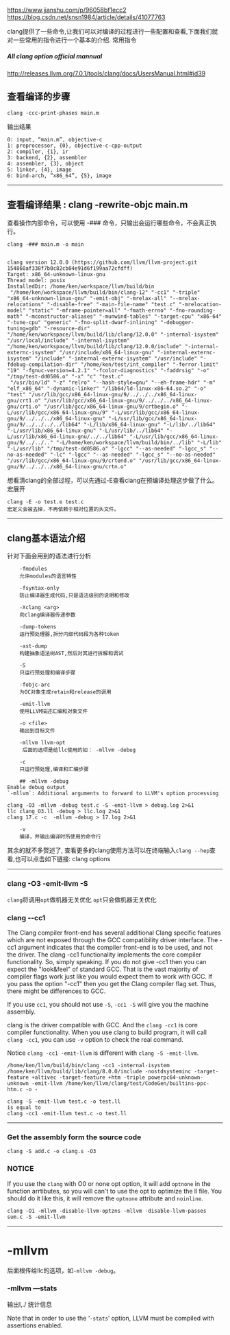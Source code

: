 https://www.jianshu.com/p/96058bf1ecc2
https://blog.csdn.net/snsn1984/article/details/41077763

clang提供了一些命令,让我们可以对编译的过程进行一些配置和查看,下面我们就对一些常用的指令进行一个基本的介绍.
常用指令

##### All clang option official mannual

http://releases.llvm.org/7.0.1/tools/clang/docs/UsersManual.html#id39
## 查看编译的步骤

`clang -ccc-print-phases main.m`

输出结果

```
0: input, “main.m”, objective-c
1: preprocessor, {0}, objective-c-cpp-output
2: compiler, {1}, ir
3: backend, {2}, assembler
4: assembler, {3}, object
5: linker, {4}, image
6: bind-arch, “x86_64”, {5}, image
```

------------

## 查看编译结果 : clang -rewrite-objc main.m

查看操作内部命令，可以使用 -### 命令，只输出会运行哪些命令，不会真正执行。
```shell
clang -### main.m -o main


clang version 12.0.0 (https://github.com/llvm/llvm-project.git 154860af338f7b0c82cb04e91d6f199aa72cfdff)
Target: x86_64-unknown-linux-gnu
Thread model: posix
InstalledDir: /home/ken/workspace/llvm/build/bin
 "/home/ken/workspace/llvm/build/bin/clang-12" "-cc1" "-triple" "x86_64-unknown-linux-gnu" "-emit-obj" "-mrelax-all" "--mrelax-relocations" "-disable-free" "-main-file-name" "test.c" "-mrelocation-model" "static" "-mframe-pointer=all" "-fmath-errno" "-fno-rounding-math" "-mconstructor-aliases" "-munwind-tables" "-target-cpu" "x86-64" "-tune-cpu" "generic" "-fno-split-dwarf-inlining" "-debugger-tuning=gdb" "-resource-dir" "/home/ken/workspace/llvm/build/lib/clang/12.0.0" "-internal-isystem" "/usr/local/include" "-internal-isystem" "/home/ken/workspace/llvm/build/lib/clang/12.0.0/include" "-internal-externc-isystem" "/usr/include/x86_64-linux-gnu" "-internal-externc-isystem" "/include" "-internal-externc-isystem" "/usr/include" "-fdebug-compilation-dir" "/home/ken/test/int_compiler" "-ferror-limit" "19" "-fgnuc-version=4.2.1" "-fcolor-diagnostics" "-faddrsig" "-o" "/tmp/test-dd0586.o" "-x" "c" "test.c"
 "/usr/bin/ld" "-z" "relro" "--hash-style=gnu" "--eh-frame-hdr" "-m" "elf_x86_64" "-dynamic-linker" "/lib64/ld-linux-x86-64.so.2" "-o" "test" "/usr/lib/gcc/x86_64-linux-gnu/9/../../../x86_64-linux-gnu/crt1.o" "/usr/lib/gcc/x86_64-linux-gnu/9/../../../x86_64-linux-gnu/crti.o" "/usr/lib/gcc/x86_64-linux-gnu/9/crtbegin.o" "-L/usr/lib/gcc/x86_64-linux-gnu/9" "-L/usr/lib/gcc/x86_64-linux-gnu/9/../../../x86_64-linux-gnu" "-L/usr/lib/gcc/x86_64-linux-gnu/9/../../../../lib64" "-L/lib/x86_64-linux-gnu" "-L/lib/../lib64" "-L/usr/lib/x86_64-linux-gnu" "-L/usr/lib/../lib64" "-L/usr/lib/x86_64-linux-gnu/../../lib64" "-L/usr/lib/gcc/x86_64-linux-gnu/9/../../.." "-L/home/ken/workspace/llvm/build/bin/../lib" "-L/lib" "-L/usr/lib" "/tmp/test-dd0586.o" "-lgcc" "--as-needed" "-lgcc_s" "--no-as-needed" "-lc" "-lgcc" "--as-needed" "-lgcc_s" "--no-as-needed" "/usr/lib/gcc/x86_64-linux-gnu/9/crtend.o" "/usr/lib/gcc/x86_64-linux-gnu/9/../../../x86_64-linux-gnu/crtn.o"

```

想看清clang的全部过程，可以先通过-E查看clang在预编译处理这步做了什么。宏展开

```
clang -E -o test.e test.c
宏定义会被去掉，不再依赖于相对位置的头文件。
```

--------------

## clang基本语法介绍

针对下面会用到的语法进行分析
```
    -fmodules
    允许modules的语言特性

    -fsyntax-only
    防止编译器生成代码,只是语法级别的说明和修改

    -Xclang <arg>
    向clang编译器传递参数

    -dump-tokens
    运行预处理器,拆分内部代码段为各种token

    -ast-dump
    构建抽象语法树AST,然后对其进行拆解和调试

    -S
    只运行预处理和编译步骤

    -fobjc-arc
    为OC对象生成retain和release的调用

    -emit-llvm
    使用LLVM描述汇编和对象文件

    -o <file>
    输出到目标文件

    -mllvm llvm-opt
     后面的选项是给llc使用的如： -mllvm -debug

    -c
    只运行预处理,编译和汇编步骤
    
    ## -mllvm -debug
Enable debug output
`-mllvm`: Additional arguments to forward to LLVM's option processing
```


```
clang -O3 -mllvm -debug test.c -S -emit-llvm > debug.log 2>&1
llc clang_O3.ll -debug > llc.log 2>&1
clang 17.c -c  -mllvm -debug > 17.log 2>&1
```





```
    -v
    编译，并输出编译时所使用的命令行
```
其余的就不多赘述了, 查看更多的clang使用方法可以在终端输入`clang --hep`查看,也可以点击如下链接: clang options



-------



### clang -O3 -emit-llvm -S
`clang`将调用`opt`做机器无关优化
`opt`只会做机器无关优化

### clang --cc1
The Clang compiler front-end has several additional Clang specific features which are not exposed through the GCC compatibility driver interface. The -cc1 argument indicates that the compiler front-end is to be used, and not the driver. The clang -cc1 functionality implements the core compiler functionality.
So, simply speaking. If you do not give -cc1 then you can expect the "look&feel" of standard GCC. That is the vast majority of compiler flags work just like you would expect them to work with GCC. If you pass the option "-cc1" then you get the Clang compiler flag set. Thus, there might be differences to GCC.

If you use `cc1`, you should not use `-S`, `-cc1 -S` will give you the machine assembly.

clang is the driver compatible with GCC. And the `clang -cc1` is core compiler functionality. When you use clang to build program, it will call `clang -cc1`, you can use `-v` option to check the real command.

Notice `clang -cc1 -emit-llvm` is different with `clang -S -emit-llvm`. 

```
/home/ken/llvm/build/bin/clang -cc1 -internal-isystem /home/ken/llvm/build/lib/clang/8.0.0/include -nostdsysteminc -target-feature +altivec -target-feature +htm -triple powerpc64-unknown-unknown -emit-llvm /home/ken/llvm/clang/test/CodeGen/builtins-ppc-htm.c -o -
```



```shell
clang -S -emit-llvm test.c -o test.ll
is equal to
clang -cc1 -emit-llvm test.c -o test.ll
```





--------------

### Get the assembly form the source code

```
clang -S add.c -o clang.s -O3
```

### NOTICE
If you use the `clang` with O0 or none opt option, it will add `optnone` in the function arrtibutes, so you will can't to use the opt to optimize the ll file.
You should do it like this, it will remove the `optnone` attribute and `noinline`.
```
clang -O1 -mllvm -disable-llvm-optzns -mllvm -disable-llvm-passes sum.c -S -emit-llvm
```



-----

# -mllvm

后面根传给llc的选项，如`-mllvm -debug`。

 ### -mllvm —stats

输出l,./ 统计信息

Note that in order to use the ‘`-stats`’ option, LLVM must be compiled with assertions enabled.





